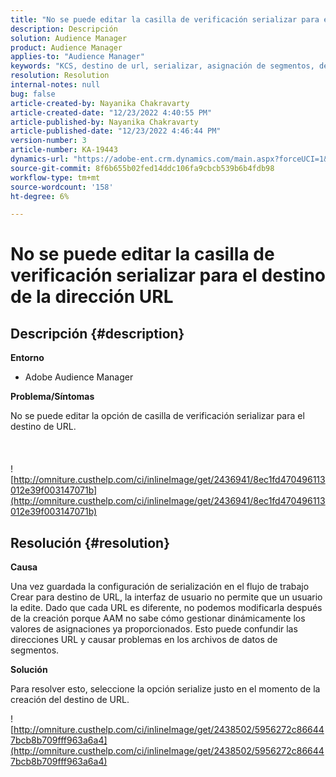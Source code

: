 ```yaml
---
title: "No se puede editar la casilla de verificación serializar para el destino de la URL"
description: Descripción
solution: Audience Manager
product: Audience Manager
applies-to: "Audience Manager"
keywords: "KCS, destino de url, serializar, asignación de segmentos, destino,"
resolution: Resolution
internal-notes: null
bug: false
article-created-by: Nayanika Chakravarty
article-created-date: "12/23/2022 4:40:55 PM"
article-published-by: Nayanika Chakravarty
article-published-date: "12/23/2022 4:46:44 PM"
version-number: 3
article-number: KA-19443
dynamics-url: "https://adobe-ent.crm.dynamics.com/main.aspx?forceUCI=1&pagetype=entityrecord&etn=knowledgearticle&id=d8bcf08b-e082-ed11-81ac-6045bd006079"
source-git-commit: 8f6b655b02fed14ddc106fa9cbcb539b6b4fdb98
workflow-type: tm+mt
source-wordcount: '158'
ht-degree: 6%

---
```


# No se puede editar la casilla de verificación serializar para el destino de la dirección URL

## Descripción {#description}


<b>Entorno</b>

- Adobe Audience Manager

<b>Problema/Síntomas</b>

No se puede editar la opción de casilla de verificación serializar para el destino de URL.
<br><br> <br><br>![http://omniture.custhelp.com/ci/inlineImage/get/2436941/8ec1fd470496113012e39f003147071b](http://omniture.custhelp.com/ci/inlineImage/get/2436941/8ec1fd470496113012e39f003147071b)

## Resolución {#resolution}


<b>Causa</b>

Una vez guardada la configuración de serialización en el flujo de trabajo Crear para destino de URL, la interfaz de usuario no permite que un usuario la edite. Dado que cada URL es diferente, no podemos modificarla después de la creación porque AAM no sabe cómo gestionar dinámicamente los valores de asignaciones ya proporcionados. Esto puede confundir las direcciones URL y causar problemas en los archivos de datos de segmentos.

<b>Solución</b>

Para resolver esto, seleccione la opción serialize justo en el momento de la creación del destino de URL.

![http://omniture.custhelp.com/ci/inlineImage/get/2438502/5956272c866447bcb8b709fff963a6a4](http://omniture.custhelp.com/ci/inlineImage/get/2438502/5956272c866447bcb8b709fff963a6a4)


